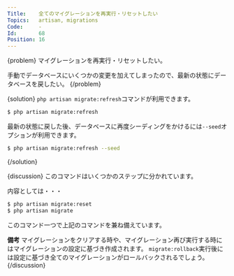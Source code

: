 ```yaml
---
Title:    全てのマイグレーションを再実行・リセットしたい
Topics:   artisan, migrations
Code:     -
Id:       68
Position: 16
---
```


{problem}
マイグレーションを再実行・リセットしたい。

手動でデータベースにいくつかの変更を加えてしまったので、最新の状態にデータベースを戻したい。
{/problem}

{solution}
`php artisan migrate:refresh`コマンドが利用できます。

```bash
$ php artisan migrate:refresh
```

最新の状態に戻した後、データベースに再度シーディングをかけるには`--seed`オプションが利用できます。

```bash
$ php artisan migrate:refresh --seed
```
{/solution}

{discussion}
このコマンドはいくつかのステップに分かれています。

内容としては・・・

```bash
$ php artisan migrate:reset
$ php artisan migrate
```

このコマンド一つで上記のコマンドを兼ね備えています。

**備考**
マイグレーションをクリアする時や、マイグレーション再び実行する時にはマイグレーションの設定に基づき作成されます。
`migrate:rollback`実行後には設定に基づき全てのマイグレーションがロールバックされるでしょう。
{/discussion}
